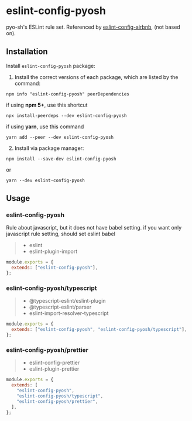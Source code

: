 # eslint-config-pyosh

pyo-sh's ESLint rule set.
Referenced by [eslint-config-airbnb](https://www.npmjs.com/package/eslint-config-airbnb), (not based on).

## Installation

Install `eslint-config-pyosh` package:

1. Install the correct versions of each package, which are listed by the command:

```
npm info "eslint-config-pyosh" peerDependencies
```

if using **npm 5+**, use this shortcut

```
npx install-peerdeps --dev eslint-config-pyosh
```

if using **yarn**, use this command

```
yarn add --peer --dev eslint-config-pyosh
```

2. Install via package manager:

```
npm install --save-dev eslint-config-pyosh
```

or

```
yarn --dev eslint-config-pyosh
```

## Usage

### eslint-config-pyosh

Rule about javascript, but it does not have babel setting.
if you want only javascript rule setting, should set eslint babel

> - eslint
> - eslint-plugin-import

```javascript
module.exports = {
  extends: ["eslint-config-pyosh"],
};
```

### eslint-config-pyosh/typescript

> - @typescript-eslint/eslint-plugin
> - @typescript-eslint/parser
> - eslint-import-resolver-typescript

```javascript
module.exports = {
  extends: ["eslint-config-pyosh", "eslint-config-pyosh/typescript"],
};
```

### eslint-config-pyosh/prettier

> - eslint-config-prettier
> - eslint-plugin-prettier

```javascript
module.exports = {
  extends: [
    "eslint-config-pyosh",
    "eslint-config-pyosh/typescript",
    "eslint-config-pyosh/prettier",
  ],
};
```
